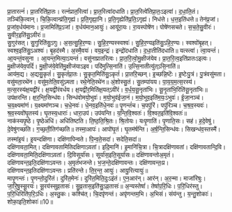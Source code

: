 

  
प्रा॒तारत्नं॑। प्रा॒तरिति॑प्रा॒तः। रत्नं॑प्रात॒रित्वा॑। प्रा॒त॒रित्वा॑दधाति। प्रा॒त॒रित्वे॑तिप्रा॒तः॒ऽइत्वा॑। द॒धा॒ति॒तं। तञ्चि॑कि॒त्वान्। चि॒कि॒त्वान्प्र॑ति॒गृह्य॑। प्र॒ति॒गृह्या॒नि। प्र॒ति॒गृह्येति॑प्र॒ति॒ऽगृह्य॑। निध॑त्ते। ध॒त्त॒इति॑धत्ते॥ तेन॑प्र॒जां। प्र॒जांव॒र्धय॑मानः। प्र॒जामिति॑प्र॒ऽजां। व॒र्धय॑मान॒आयुः॑। आयू॑रा॒यः। रा॒यस्पोषे॑ण। पोषे॑णसचते। स॒च॒ते॒सु॒वीरः॑। सु॒वीर॒इति॑सु॒ऽवीरः॑॥  
सु॒गुर॑सत्। सु॒गुरिति॑सु॒ऽगुः। अ॒स॒त्सु॒हि॒र॒ण्यः। सु॒हि॒र॒ण्यस्स्वश्वः॑। सु॒हि॒र॒ण्यइति॑सु॒ऽहि॒र॒ण्यः। स्वश्वो॑बृ॒हत्। स्वश्व॒इति॑सु॒ऽअश्वः॑। बृ॒हद॑स्मै। अ॒स्मै॒वयः॑। वय॒इन्द्रः॑। इन्द्रो॑दधाति। द॒धा॒तीति॑दधाति॥ यत्स्त्वा॑। त्वा॒यन्तं॑। आ॒यन्तं॒वसुना । आ॒यन्त॒मित्या॒ऽयन्तं॑। वसु॑नाप्रातरित्वः। प्रा॒त॒रि॒त्वो॒मु॒क्षीज॑येव। प्रा॒त॒रि॒त्व॒इति॑प्रातःऽइत्वः। मु॒क्षीज॑येव॒पदिं॑। मु॒क्षी॒ज॑ये॒वेति॑मु॒क्षीज॑याऽइव। पदि॑मुत्सि॒नाति॑। उ॒त्सि॒नातीत्यु॑त्ऽसि॒नाति॑॥  
आय॑म॒द्य। अ॒द्यसु॒कृतं॑। सु॒कृतं॑प्रा॒तः। सु॒कृत॒मिति॑सु॒ऽकृतं॑। प्रा॒तरि॒च्छन्। इ॒च्छन्नि॒ष्टॆः। इ॒ष्टेःपु॒त्रं। पु॒त्रंवसु॑मता। वसु॑मता॒रथे॑न। वसु॑म॒तेति॒वसु॑ऽमता। रथे॒नेति॒रथे॑न॥ अं॒शोस्सु॒तं। सु॒तम्पा॑यय। पा॒य॒य॒म॒त्स॒रस्य॑। म॒त्स॒रस्य॑क्ष॒यद्वी॑रं। क्ष॒यद्वी॑रंवर्धय। क्ष॒यद्वी॑र॒मिति॑क्ष॒यत्ऽवी॑रं। व॒र्ध॒य॒सू॒नृता॑भिः। सू॒नृ॒ता॑भि॒रिति॑सू॒नृता॑भिः॥  
उप॑क्षरन्ति। क्ष॒र॒न्ति॒सिन्ध॑वः। सिन्ध॑वोमयो॒भुवः॑। म॒यो॒भुव॑ईजा॒नं। म॒यो॒भुव॒इति॑म॒यः॒ऽभुवः॑। ई॒जा॒नञ्च॑। च॒य॒क्ष्यमा॑णं। य॒क्ष्यमा॑णञ्च। च॒धे॒नवः॑। धे॒नव॒इति॑धे॒नवः॑॥ पृ॒णन्तं॑च। च॒पपु॑रिं। पपु॑रिञ्च। च॒श्र॒व॒स्यवः॑। श्र॒व॒स्यवो॑घृ॒तस्य॑। घृ॒तस्य॒धाराः॑। धारा॒उप॑। उप॑यन्ति। य॒न्ति॒वि॒श्वतः॑। वि॒श्वत॒इति॑वि॒श्वतः॑॥  
नाक॑स्यपृ॒ष्ठे। पृ॒ष्ठेअधि॑। अधि॑तिष्टति। ति॒ष्ठ॒ति॒श्रि॒तः। श्रि॒तोयः। यःपृ॒णाति॑। पृ॒णाति॒सः। सह॑। ह॒दे॒वेषु॑। दे॒वेषु॑गच्छति। ग॒च्छ॒ती॒तिग॑च्छति॥ तस्मा॒आपः॑। आपो॑घृ॒तं। घृ॒तम॑र्षन्ति। अ॒र्ष॒न्ति॒सिन्ध॑वः। सिखन्ध॑व॒स्तस्मै॑। तस्मा॑इ॒यं। इ॒यन्दक्षि॑णा। दक्षि॑णापिन्वते। पि॒न्व॒ते॒सदा॑। सदेति॒सदा॑॥  
दक्षि॑णावता॒मित्। दक्षिणावतामितिदक्षिणाऽवतां। इदि॒मानि॑। इ॒मानि॑चि॒त्रा। चि॒त्रादक्षि॑णावतां। दक्षि॑णावतान्दि॒वि। दक्षि॑णावता॒मिति॒दक्षि॑णाऽवतां। दि॒विसूर्या॑सः। सूर्या॑स॒इति॒सूर्या॑सः॥ दक्षि॑णावन्तोअ॒मृतं॑। दक्षि॑णावन्त॒इति॒दक्षि॑णाऽवन्तः। अ॒मृतं॑भजन्ते। भ॒ज॒न्ते॒दक्षि॑णावन्तः। दक्षि॑णावन्तः॒प्र। दक्षि॑णावन्त॒इतिदक्षि॑णाऽवन्तः। प्रति॑रन्ते। ति॒र॒न्त॒ आयुः॑। आयु॒रित्यायुः॑॥  
मापृ॒णन्तः॑। पृ॒णन्तो॒दुरि॑तं। दुरि॑त॒मेनः॑। दुरि॑त॒मिति॒दुःऽइ॑तं। ए॒न॒आर॑न्। आर॑न्। अ॒र॒न्मा। माजा॑रिषुः। जा॒रि॒षु॒स्सू॒रयः॑। सू॒रय॑स्सुव्र॒तासः॑। सु॒व्र॒तास॒इति॑सु॒ऽव्र॒तासः॑॥ अ॒न्यस्तेषां॑। तेषां॑प॒रि॒धिः। प॒रि॒धिर॑स्तु। प॒रि॒धिरिति॑प॒रि॒ऽधिः। अ॒स्तु॒कः। कश्चि॑त्। चि॒दपृ॑णन्तं। अपृ॑णन्तम॒भि। अ॒भिसं। संय॑न्तु। य॒न्तु॒शोकाः॑। शोका॒इति॒शोकाः॑॥10॥  

